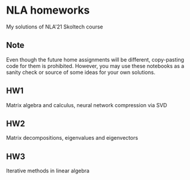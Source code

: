 # NLA homeworks
 My solutions of NLA'21 Skoltech course
 
 
## Note
 
Even though the future home assignments will be different, copy-pasting code for them is prohibited. However, you may use these notebooks as a sanity check or source of some ideas for your own solutions.

## HW1

Matrix algebra and calculus, neural network compression via SVD


## HW2

Matrix decompositions, eigenvalues and eigenvectors

## HW3

Iterative methods in linear algebra

